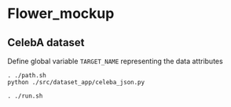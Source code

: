 # Flower_mockup
## CelebA dataset
Define global variable `TARGET_NAME` representing the data attributes
```
. ./path.sh
python ./src/dataset_app/celeba_json.py
```

```
. ./run.sh
```
